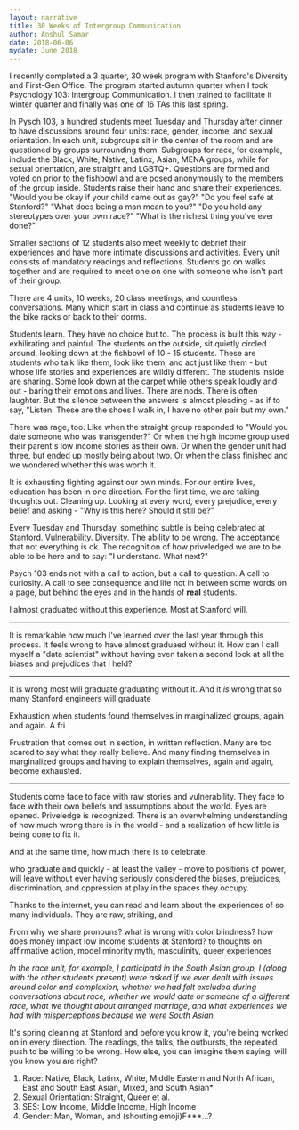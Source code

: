 ```yaml
---
layout: narrative
title: 30 Weeks of Intergroup Communication
author: Anshul Samar
date: 2018-06-06
mydate: June 2018
---
```


I recently completed a 3 quarter, 30 week program with Stanford's
Diversity and First-Gen Office. The program started autumn quarter when I took
Psychology 103: Intergroup Communication. I then trained to facilitate
it winter quarter and finally was one of 16 TAs this last spring.

In Pysch 103, a hundred students
meet Tuesday and Thursday after dinner to have discussions around
four units: race, gender, income, and sexual orientation. In each unit,
subgroups sit in the center of the room and are questioned by
groups surrounding them. Subgroups for race, for example, include the
Black, White, Native, Latinx, Asian, MENA groups, while for sexual
orientation, are straight and LGBTQ+. Questions are formed and voted on prior to
the fishbowl and are posed anonymously to the members of the group
inside. Students raise their hand and share their experiences. "Would
you be okay if your child came out as gay?" "Do you feel safe at
Stanford?" "What does being a man mean to you?" "Do you hold any
stereotypes over your own race?" "What is the richest thing you've ever done?" 

Smaller sections of 12 students
also meet weekly to debrief their experiences and have more intimate
discussions and activities. Every unit consists of mandatory readings and
reflections. Students go on walks together and are
required to meet one on one with someone who isn't part of their
group.

There are 4 units, 10 weeks, 20 class meetings, and countless
conversations. Many which start in class and continue as students
leave to the bike racks or back to their dorms. 

Students learn. They have no choice but to. The process is built this
way - exhilirating and painful. The students on the outside, sit
quietly circled around, looking down at the fishbowl of 10 - 15
students. These are students who talk like them, look like 
them, and act just like them - but whose life stories and experiences 
are wildly different. The students inside are sharing. 
Some look down at the carpet while others speak loudly and out -
baring their emotions and lives. There are nods. There
is often laughter. But the silence between the answers is almost
pleading - as if to say, "Listen. These are the shoes I walk
in, I have no other pair but my own." 

There was rage, too. Like when the straight group responded to "Would you date someone who was
transgender?" Or when the high income group used their parent's low income
stories as their own. Or when the gender unit had three, but ended up
mostly being about two. Or when the class finished and we wondered
whether this was worth it. 

It is exhausting fighting against our own minds. For our entire lives,
education has been in one direction. For the first time, we are taking
thoughts out. Cleaning up. Looking at every word, every prejudice,
every belief and asking - "Why is this here? Should it still be?"

Every Tuesday and Thursday, something subtle is being
celebrated at Stanford. Vulnerability. Diversity. The ability to be
wrong. The acceptance that not everything is ok. The recognition of
how priveledged we are to be able to be here and to say: "I
understand. What next?" 

Psych 103 ends not with a call to action, but a call to question.
A call to curiosity. A call to see consequence and life not in between
some words on a page, but behind the eyes and in the hands of
**real** students.

I almost graduated without this experience. Most at Stanford will.

-------------

It is remarkable how much I've learned over the last year through this
process. It feels wrong to have almost graduaed without it. How can I
call myself a "data scientist" without having even taken a second look
at all the biases and prejudices that I held?

-----------


It is
wrong most will graduate graduating
without it. And it *is* wrong that so many Stanford engineers will
graduate

Exhaustion when students found themselves in
marginalized groups, again and again. A fri

Frustration that comes out in section,
in written reflection. Many are too scared to say what they really
believe. And many finding themselves in marginalized groups and having
to explain themselves, again and again, become exhausted. 


----

Students come face to face with raw stories and vulnerability. They
face to face with their own beliefs and assumptions about the world. 
Eyes are opened. Priveledge is recognized. There is an overwhelming
understanding of how much wrong there is in the world - and a
realization of how little is being done to fix it.

And at the same time, how much there is to celebrate.

who graduate and
quickly - at least the valley - move to positions of power, will leave
without ever having seriously considered the biases, prejudices,
discrimination, and oppression at play in the spaces they occupy.

Thanks to the internet, you can read and learn about the experiences
of so many individuals. They are raw, striking, and 

From why we share pronouns? what is wrong with color blindness?
how does money impact low income students at Stanford? to thoughts on
affirmative action, model minority myth, masculinity, queer experiences

*In the race unit, for example, I participatd in the South Asian group, I (along with the
other students present) were asked if we ever dealt with issues around
color and complexion, whether we had felt excluded during
conversations about race, whether we would date or someone of a
different race, what we thought about arranged marriage, and what
experiences we had with misperceptions because we were South Asian.*

It's spring cleaning at Stanford and before you know it, you're being
worked on in every direction. The readings, the talks, the outbursts,
the repeated push to be willing to be wrong. How else, you can imagine
them saying, will you know you are right?

1. Race: Native, Black, Latinx, White, Middle Eastern and North African, East
and South East Asian, Mixed, and South Asian*
2. Sexual Orientation: Straight, Queer et al.
3. SES: Low Income, Middle Income, High Income
4. Gender: Man, Woman, and (shouting emoji)F***...?



